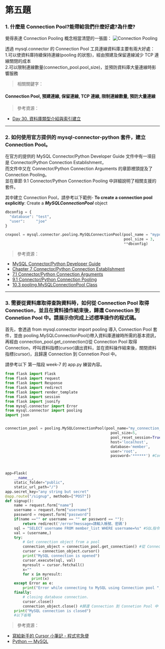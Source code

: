 # 第五題

### 1. 什麼是 Connection Pool?能帶給我們什麼好處?為什麼?

覺得表達 Connection Pooling 概念相當清楚的一張圖：
![Connection Pooling](https://i.imgur.com/VI2AbSo.png)
<br />

透過 mysql.connector 的 Connection Pool 工具連線資料庫主要有兩大好處： <br /> 1.可以使資料庫持續保持連線(pooling 的狀態)，經由預建及保留連線減少 TCP 連線關閉的成本 <br /> 2.可以限制連線數量(connection_pool.pool_size)，並預防資料庫大量連線時影響服務

> 相關關鍵字：

#### Connection Pool, 預建連線, 保留連線, TCP 連線, 限制連線數量, 預防大量連線

> 參考資源：

- [Day 30. 資料庫類型介紹與索引建立](https://ithelp.ithome.com.tw/articles/10227628)

<hr >

### 2. 如何使用官方提供的 mysql-connector-python 套件，建立 Connection Pool。

在官方的提供的 MySQL Connector/Python Developer Guide 文件中有一項目是 Connector/Python Connection Establishment， <br />
而文件中又在 Connector/Python Connection Arguments 的章節裡頭提及了 Connection Pooling。 <br />
並在章節 9.1 Connector/Python Connection Pooling 中詳細說明了相關支援的套件。 <br />

其中建立 Connection Pool，請參考以下範例-
**To create a connection pool explicitly**: Create a **_MySQLConnectionPool_** object

```python
dbconfig = {
  "database": "test",
  "user":     "joe"
}

cnxpool = mysql.connector.pooling.MySQLConnectionPool(pool_name = "mypool",
                                                      pool_size = 3,
                                                      **dbconfig)
```

> 參考資源：

- [MySQL Connector/Python Developer Guide](https://dev.mysql.com/doc/connector-python/en/)
- [Chapter 7 Connector/Python Connection Establishment](https://dev.mysql.com/doc/connector-python/en/connector-python-connecting.html)
- [7.1 Connector/Python Connection Arguments](https://dev.mysql.com/doc/connector-python/en/connector-python-connectargs.html)
- [9.1 Connector/Python Connection Pooling](https://dev.mysql.com/doc/connector-python/en/connector-python-connection-pooling.html)
- [10.3 pooling.MySQLConnectionPool Class](https://dev.mysql.com/doc/connector-python/en/connector-python-api-mysqlconnectionpool.html)

<hr >

### 3. 需要從資料庫取得查詢資料時，如何從 Connection Pool 取得 Connection，並且在資料操作結束後，歸還 Connection 到 Connetion Pool 中。請展示你完成上述標準操作的程式碼。

首先，會透過 from mysql.connector import pooling 導入 Connection Pool 套件，並由 pooling.MySQLConnectionPool()帶入資料庫連線時所需的基本資訊，再經由 connection_pool.get_connection()從 Connection Pool 取得 Connection，呼叫資料指標(cursor)讀出資料，並在資料操作結束後，關閉資料指標(cursor)，且歸還 Connection 到 Connetion Pool 中。

請參考以下 第一階段 week-7 的 app.py 練習內容。

```python
from flask import Flask
from flask import request
from flask import Response
from flask import redirect
from flask import render_template
from flask import session
from flask import jsonify
from mysql.connector import Error
from mysql.connector import pooling
import json


connection_pool = pooling.MySQLConnectionPool(pool_name="my_connection_pool",
                                                pool_size=5,
                                                pool_reset_session=True,
                                                host='localhost',
                                                database='member',
                                                user='root',
                                                password='******') #Connection Pool



app=Flask(
    __name__,
    static_folder="public",
    static_url_path="/")
app.secret_key="any string but secret"
@app.route("/signup", methods=["POST"])
def signup():
    name = request.form["name"]
    username = request.form["username"]
    password = request.form["password"]
    if(name =="" or username == "" or password == ""):
        return redirect('/error?message=請輸入帳號、密碼')
    sql = "SELECT username FROM member_list WHERE username=%s" #SQL指令 檢查是否有重複的帳號 (username)
    val = (username,)
    try:
        # Get connection object from a pool
        connection_object = connection_pool.get_connection() #從 Connection Pool 取得 Connection
        cursor = connection_object.cursor()
        print("MySQL connection is opened")
        cursor.execute(sql, val)
        myresult = cursor.fetchall()
        x=""
        for x in myresult:
            print(x)
    except Error as e:
        print("Error while connecting to MySQL using Connection pool ", e)
    finally:
        # closing database connection.
        cursor.close()
        connection_object.close() #歸還 Connection 到 Connetion Pool 中
    print("MySQL connection is closed")
    #以下省略
```

> 參考資源：

- [寫給新手的 Cursor 小筆記 - 程式宅急便](http://kyleap.blogspot.com/2013/12/ms-sqlcursor.html)
- [Python — MySQL](https://medium.com/jeasee隨筆/python-mysql-acd7a9679109)

